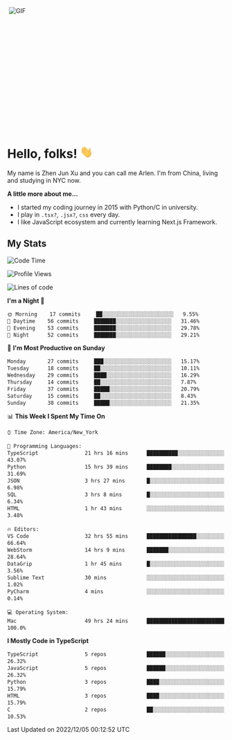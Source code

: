 <img align="right" alt="GIF" src="https://media.giphy.com/media/xUA7bdpLxQhsSQdyog/giphy.gif" width="500" height="320" />

# Hello, folks! <img src="https://raw.githubusercontent.com/arlenxuzj/arlenxuzj/master/assets/wave.gif" width="30px">

My name is Zhen Jun Xu and you can call me Arlen. I'm from China, living and studying in NYC now.

**A little more about me...**

 - I started my coding journey in 2015 with Python/C in university.
 - I play in `.tsx?`, `.jsx?`, `css` every day.
 - I like JavaScript ecosystem and currently learning Next.js Framework.

## My Stats

<!--START_SECTION:waka-->
![Code Time](http://img.shields.io/badge/Code%20Time-2%2C624%20hrs%209%20mins-blue)

![Profile Views](http://img.shields.io/badge/Profile%20Views-2-blue)

![Lines of code](https://img.shields.io/badge/From%20Hello%20World%20I%27ve%20Written-272%20Thousand%20lines%20of%20code-blue)

**I'm a Night 🦉** 

```text
🌞 Morning    17 commits     ██░░░░░░░░░░░░░░░░░░░░░░░   9.55% 
🌆 Daytime    56 commits     ███████░░░░░░░░░░░░░░░░░░   31.46% 
🌃 Evening    53 commits     ███████░░░░░░░░░░░░░░░░░░   29.78% 
🌙 Night      52 commits     ███████░░░░░░░░░░░░░░░░░░   29.21%

```
📅 **I'm Most Productive on Sunday** 

```text
Monday       27 commits     ███░░░░░░░░░░░░░░░░░░░░░░   15.17% 
Tuesday      18 commits     ██░░░░░░░░░░░░░░░░░░░░░░░   10.11% 
Wednesday    29 commits     ████░░░░░░░░░░░░░░░░░░░░░   16.29% 
Thursday     14 commits     ██░░░░░░░░░░░░░░░░░░░░░░░   7.87% 
Friday       37 commits     █████░░░░░░░░░░░░░░░░░░░░   20.79% 
Saturday     15 commits     ██░░░░░░░░░░░░░░░░░░░░░░░   8.43% 
Sunday       38 commits     █████░░░░░░░░░░░░░░░░░░░░   21.35%

```


📊 **This Week I Spent My Time On** 

```text
⌚︎ Time Zone: America/New_York

💬 Programming Languages: 
TypeScript               21 hrs 16 mins      ██████████░░░░░░░░░░░░░░░   43.07% 
Python                   15 hrs 39 mins      ████████░░░░░░░░░░░░░░░░░   31.69% 
JSON                     3 hrs 27 mins       █░░░░░░░░░░░░░░░░░░░░░░░░   6.98% 
SQL                      3 hrs 8 mins        █░░░░░░░░░░░░░░░░░░░░░░░░   6.34% 
HTML                     1 hr 43 mins        ░░░░░░░░░░░░░░░░░░░░░░░░░   3.48%

🔥 Editors: 
VS Code                  32 hrs 55 mins      ████████████████░░░░░░░░░   66.64% 
WebStorm                 14 hrs 9 mins       ███████░░░░░░░░░░░░░░░░░░   28.64% 
DataGrip                 1 hr 45 mins        █░░░░░░░░░░░░░░░░░░░░░░░░   3.56% 
Sublime Text             30 mins             ░░░░░░░░░░░░░░░░░░░░░░░░░   1.02% 
PyCharm                  4 mins              ░░░░░░░░░░░░░░░░░░░░░░░░░   0.14%

💻 Operating System: 
Mac                      49 hrs 24 mins      █████████████████████████   100.0%

```

**I Mostly Code in TypeScript** 

```text
TypeScript               5 repos             ██████░░░░░░░░░░░░░░░░░░░   26.32% 
JavaScript               5 repos             ██████░░░░░░░░░░░░░░░░░░░   26.32% 
Python                   3 repos             ████░░░░░░░░░░░░░░░░░░░░░   15.79% 
HTML                     3 repos             ████░░░░░░░░░░░░░░░░░░░░░   15.79% 
C                        2 repos             ██░░░░░░░░░░░░░░░░░░░░░░░   10.53%

```



 Last Updated on 2022/12/05 00:12:52 UTC
<!--END_SECTION:waka-->
